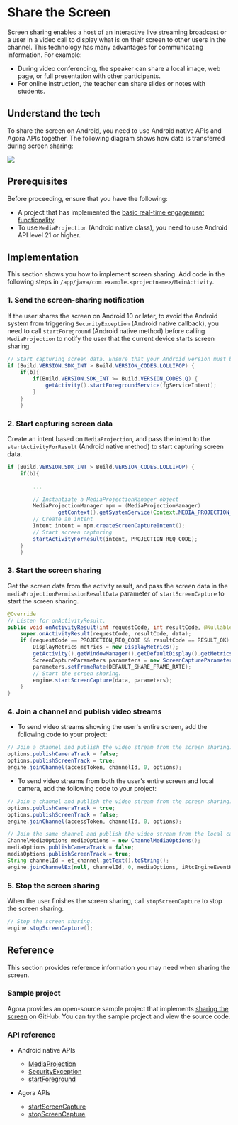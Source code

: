 # Share the Screen

Screen sharing enables a host of an interactive live streaming broadcast or a user in a video call to display what is on their screen to other users in the channel. This technology has many advantages for communicating information. For example:

- During video conferencing, the speaker can share a local image, web page, or full presentation with other participants.
- For online instruction, the teacher can share slides or notes with students.

## Understand the tech

To share the screen on Android, you need to use Android native APIs and Agora APIs together. The following diagram shows how data is transferred during screen sharing:

![](https://web-cdn.agora.io/docs-files/1629947832958)

## Prerequisites

Before proceeding, ensure that you have the following:
- A project that has implemented the [basic real-time engagement functionality](https://docs-preprod.agora.io/en/live-streaming-4.x-preview/start_live_android_ng?platform=Android).
- To use `MediaProjection` (Android native class), you need to use Android API level 21 or higher.

## Implementation

This section shows you how to implement screen sharing. Add code in the following steps in `/app/java/com.example.<projectname>/MainActivity`.


### 1. Send the screen-sharing notification

If the user shares the screen on Android 10 or later, to avoid the Android system from triggering `SecurityException` (Android native callback), you need to call `startForeground` (Android native method) before calling `MediaProjection` to notify the user that the current device starts screen sharing.

```java
// Start capturing screen data. Ensure that your Android version must be Lollipop or higher.
if (Build.VERSION.SDK_INT > Build.VERSION_CODES.LOLLIPOP) {
    if(b){
        if(Build.VERSION.SDK_INT >= Build.VERSION_CODES.Q) {
            getActivity().startForegroundService(fgServiceIntent);
        }
    }
    }
```

### 2. Start capturing screen data

Create an intent based on `MediaProjection`, and pass the intent to the `startActivityForResult` (Android native method) to start capturing screen data.

```java
if (Build.VERSION.SDK_INT > Build.VERSION_CODES.LOLLIPOP) {
    if(b){

        ...

        // Instantiate a MediaProjectionManager object
        MediaProjectionManager mpm = (MediaProjectionManager)
                getContext().getSystemService(Context.MEDIA_PROJECTION_SERVICE);
        // Create an intent
        Intent intent = mpm.createScreenCaptureIntent();
        // Start screen capturing
        startActivityForResult(intent, PROJECTION_REQ_CODE);
    }
    }
```

### 3. Start the screen sharing

Get the screen data from the activity result, and pass the screen data in the `mediaProjectionPermissionResultData` parameter of `startScreenCapture` to start the screen sharing.

```java
@Override
// Listen for onActivityResult.
public void onActivityResult(int requestCode, int resultCode, @Nullable Intent data) {
    super.onActivityResult(requestCode, resultCode, data);
    if (requestCode == PROJECTION_REQ_CODE && resultCode == RESULT_OK) {
        DisplayMetrics metrics = new DisplayMetrics();
        getActivity().getWindowManager().getDefaultDisplay().getMetrics(metrics);
        ScreenCaptureParameters parameters = new ScreenCaptureParameters();
        parameters.setFrameRate(DEFAULT_SHARE_FRAME_RATE);
        // Start the screen sharing.
        engine.startScreenCapture(data, parameters);
    }
}
```

### 4. Join a channel and publish video streams

- To send video streams showing the user's entire screen, add the following code to your project:

```java
// Join a channel and publish the video stream from the screen sharing.
options.publishCameraTrack = false;
options.publishScreenTrack = true;
engine.joinChannel(accessToken, channelId, 0, options);
```

- To send video streams from both the user's entire screen and local camera, add the following code to your project:

```java
// Join a channel and publish the video stream from the screen sharing.
options.publishCameraTrack = true;
options.publishScreenTrack = false;
engine.joinChannel(accessToken, channelId, 0, options);

// Join the same channel and publish the video stream from the local camera.
ChannelMediaOptions mediaOptions = new ChannelMediaOptions();
mediaOptions.publishCameraTrack = false;
mediaOptions.publishScreenTrack = true;
String channelId = et_channel.getText().toString();
engine.joinChannelEx(null, channelId, 0, mediaOptions, iRtcEngineEventHandler, rtcConnection2);
```

### 5. Stop the screen sharing

When the user finishes the screen sharing, call `stopScreenCapture` to stop the screen sharing.

```java
// Stop the screen sharing.
engine.stopScreenCapture();
```

## Reference

This section provides reference information you may need when sharing the screen.

### Sample project

Agora provides an open-source sample project that implements [sharing the screen](https://github.com/AgoraIO/API-Examples/blob/dev/3.6.200/Android/APIExample/app/src/main/java/io/agora/api/example/examples/advanced/SwitchCameraScreenShare.java) on GitHub. You can try the sample project and view the source code.

### API reference

- Android native APIs
  - [MediaProjection](https://developer.android.google.cn/reference/android/media/projection/MediaProjection)
  - [SecurityException](https://developer.android.google.cn/reference/java/lang/SecurityException?hl=en)
  - [startForeground](https://developer.android.google.cn/guide/components/foreground-services?hl=en#start)

- Agora APIs
  - [startScreenCapture](https://docs-preview.agoralab.co/cn/trinity/API%20Reference/java_high_level/classio_1_1agora_1_1rtc2_1_1_rtc_engine.html#a16a83b985493c445408da46ab7f01258)
  - [stopScreenCapture](https://docs-preview.agoralab.co/cn/trinity/API%20Reference/java_high_level/classio_1_1agora_1_1rtc2_1_1_rtc_engine.html#aaa8a6ef8909cebd023c5c229d35fb472)